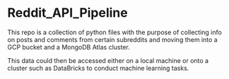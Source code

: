 # Reddit_API_Pipeline
This repo is a collection of python files with the purpose of collecting info on posts and comments from certain subreddits
and moving them into a GCP bucket and a MongoDB Atlas cluster.

This data could then be accessed either on a local machine or onto a cluster such as DataBricks to conduct machine learning tasks.
